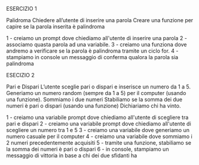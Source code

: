 ESERCIZIO 1

Palidroma
Chiedere all’utente di inserire una parola
Creare una funzione per capire se la parola inserita è palindroma

1 - creiamo un prompt dove chiediamo all'utente di inserire una parola
2 - associamo quasta parola ad una variabile.
3 - creiamo una funziona dove andremo a verificare se la parola è palindroma tramite un ciclo for.
4 - stampiamo in console un messaggio di conferma qualora la parola sia palindroma

ESECIZIO 2 

Pari e Dispari
L’utente sceglie pari o dispari e inserisce un numero da 1 a 5.
Generiamo un numero random (sempre da 1 a 5) per il computer (usando una funzione).
Sommiamo i due numeri
Stabiliamo se la somma dei due numeri è pari o dispari (usando una funzione)
Dichiariamo chi ha vinto.

1 - creiamo una variabile prompt dove chiediamo all'utente di scegliere tra pari e dispari
2 - creiamo una variabile prompt dove chiediamo all'utente di scegliere un numero tra 1 e 5
3 - creiamo una variabile dove generiamo un numero casuale per il computer
4 - creiamo una variabile dove sommiamo i 2 numeri precedentemente acquisiti
5 - tramite una funzione, stabiliamo se la somma dei numeri è pari o dispari
6 - in console, stampiamo un messaggio di vittoria in base a chi dei due sfidanti ha